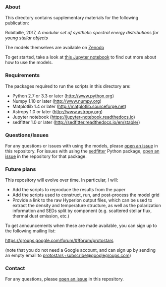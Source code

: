### About

This directory contains supplementary materials for the following publication:

Robitaille, 2017, *A modular set of synthetic spectral energy 
distributions for young stellar objects*

The models themselves are available on [Zenodo](https://doi.org/10.5281/zenodo.166732)

To get started, take a look at [this Jupyter notebook](https://github.com/hyperion-rt/paper-2017-sed-models/blob/master/notebook/using_the_models.ipynb) to find out more about how to use the models.

### Requirements

The packages required to run the scripts in this directory are:

* Python 2.7 or 3.3 or later (http://www.python.org)
* Numpy 1.10 or later (http://www.numpy.org)
* Matplotlib 1.4 or later (http://matplotlib.sourceforge.net)
* Astropy 1.0 or later (http://www.astropy.org)
* Jupyter notebook (https://jupyter-notebook.readthedocs.io)
* sedfitter 1.0 or later (http://sedfitter.readthedocs.io/en/stable/)

### Questions/Issues

For any questions or issues with using the models, please [open an issue](https://github.com/hyperion-rt/paper-2017-sed-models/issues/new) in this repository. For issues with using the [sedfitter](https://github.com/astrofrog/sedfitter) Python package, [open an issue](https://github.com/astrofrog/sedfitter/issues/new) in the repository for that package.

### Future plans

This repository will evolve over time. In particular, I will:

* Add the scripts to reproduce the results from the paper
* Add the scripts used to construct, run, and post-process the model grid
* Provide a link to the raw Hyperion output files, which can be used to extract the density and temperature structure, as well as the polarization information and SEDs split by component (e.g. scattered stellar flux, thermal dust emission, etc.)

To get announcements when these are made available, you can sign up to the following mailing list:

https://groups.google.com/forum/#!forum/protostars

(note that you do not need a Google account, and can sign up by sending an empty email to protostars+subscribe@googlegroups.com)

### Contact

For any questions, please [open an 
issue](https://github.com/hyperion-rt/paper-2017-sed-models/issues) in 
this repository.
